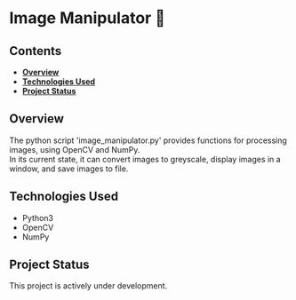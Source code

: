 # Image Manipulator 🌄

## Contents
- **[Overview](#overview)**
- **[Technologies Used](#technologies-used)**
- **[Project Status](#project-status)**

## Overview
The python script 'image_manipulator.py' provides functions for processing images, using OpenCV and NumPy.  
In its current state, it can convert images to greyscale, display images in a window, and save images to file.

## Technologies Used
- Python3
- OpenCV
- NumPy

## Project Status
This project is actively under development.

<!-- 

- **[Purpose of Project](#purpose-of-project)**
- **[Using the Project Yourself](#using-the-project-yourself)**
- **[How the Project Works](#how-the-project-works)**

- **[Room for Improvement](#room-for-improvement)**



## Purpose of Project

The project was created alongside my studies of Year 1 Computer Science.

This project demonstrates my continued learning of programming principles, including:
- MongoDB Atlas
- Java Concurrency
- File I/O
- Exception Handling
- JUnit testing
- Responsibility-driven design
- Cohesion & Coupling
- Maintainability

## Using the Project Yourself

###### _Paste the following commands into your terminal._

1. Clone the repository to your local machine:
```
git clone https://github.com/harirathod/cinema-booking-application.git
```

2. Start the application with the following command:
```py
java -jar cinema-booking-application/out/artifacts/cinema_jar/cinema.jar
```
> **Note:** Please make sure you have the JDK (Java Development Kit) installed.

And you're done! You can now try out the cinema booking application via the terminal!

## How the Project Works

(As of now), the main method of class **com.cinema.cinema.SetUpDatabase** creates some Screens and writes them to a file "screens.ser".

When the main method of class **com.cinema.cinema.Main** is run to start the cinema booking application, and the Screens in "screens.ser" are loaded into the application.

Any tickets booked by the user are written to "tickets.ser", so are stored persistently. These tickets can be viewed with the 'basket' command. 

## Room for Improvement

Currently integrating the system with MongoDB Atlas. 
--> 
